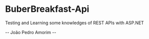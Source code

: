 # BuberBreakfast-Api
Testing and Learning some knowledges of REST APIs with ASP.NET

-- João Pedro Amorim --
